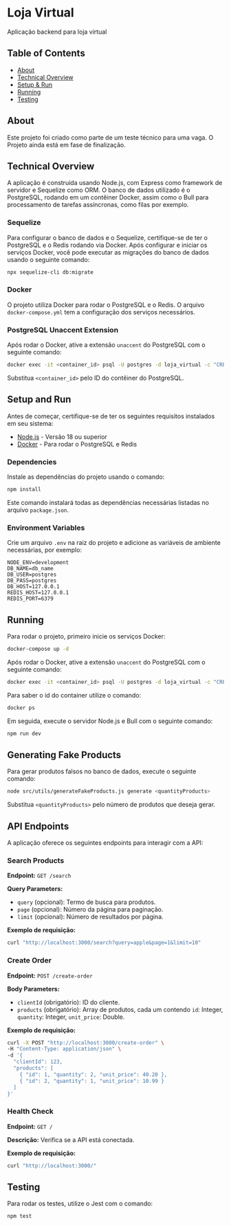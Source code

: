 # Loja Virtual
Aplicação backend para loja virtual

## Table of Contents
- [About](#about)
- [Technical Overview](#technical-overview)
- [Setup & Run](#setup-and-run)
- [Running](#running)
- [Testing](#testing)

## About
Este projeto foi criado como parte de um teste técnico para uma vaga. O Projeto ainda está em fase de finalização.

## Technical Overview
A aplicação é construída usando Node.js, com Express como framework de servidor e Sequelize como ORM. O banco de dados utilizado é o PostgreSQL, rodando em um contêiner Docker, assim como o Bull para processamento de tarefas assíncronas, como filas por exemplo.

### Sequelize
Para configurar o banco de dados e o Sequelize, certifique-se de ter o PostgreSQL e o Redis rodando via Docker. Após configurar e iniciar os serviços Docker, você pode executar as migrações do banco de dados usando o seguinte comando:

```bash
npx sequelize-cli db:migrate
```

### Docker
O projeto utiliza Docker para rodar o PostgreSQL e o Redis. O arquivo `docker-compose.yml` tem a configuração dos serviços necessários.

### PostgreSQL Unaccent Extension
Após rodar o Docker, ative a extensão `unaccent` do PostgreSQL com o seguinte comando:

```bash
docker exec -it <container_id> psql -U postgres -d loja_virtual -c "CREATE EXTENSION IF NOT EXISTS unaccent;"
```

Substitua `<container_id>` pelo ID do contêiner do PostgreSQL.

## Setup and Run
Antes de começar, certifique-se de ter os seguintes requisitos instalados em seu sistema:

- [Node.js](https://nodejs.org/) - Versão 18 ou superior
- [Docker](https://www.docker.com/) - Para rodar o PostgreSQL e Redis

### Dependencies
Instale as dependências do projeto usando o comando:

```bash
npm install
```

Este comando instalará todas as dependências necessárias listadas no arquivo `package.json`.

### Environment Variables
Crie um arquivo `.env` na raiz do projeto e adicione as variáveis de ambiente necessárias, por exemplo:

```env
NODE_ENV=development
DB_NAME=db_name
DB_USER=postgres
DB_PASS=postgres
DB_HOST=127.0.0.1
REDIS_HOST=127.0.0.1
REDIS_PORT=6379
```

## Running
Para rodar o projeto, primeiro inicie os serviços Docker:

```bash
docker-compose up -d
```

Após rodar o Docker, ative a extensão `unaccent` do PostgreSQL com o seguinte comando:

```bash
docker exec -it <container_id> psql -U postgres -d loja_virtual -c "CREATE EXTENSION IF NOT EXISTS unaccent;"
```

Para saber o id do container utilize o comando:

```bash
docker ps
```

Em seguida, execute o servidor Node.js e Bull com o seguinte comando:

```bash
npm run dev
```

## Generating Fake Products
Para gerar produtos falsos no banco de dados, execute o seguinte comando:

```bash
node src/utils/generateFakeProducts.js generate <quantityProducts>
```

Substitua `<quantityProducts>` pelo número de produtos que deseja gerar.

## API Endpoints
A aplicação oferece os seguintes endpoints para interagir com a API:

### Search Products
**Endpoint:** `GET /search`

**Query Parameters:**
- `query` (opcional): Termo de busca para produtos.
- `page` (opcional): Número da página para paginação.
- `limit` (opcional): Número de resultados por página.

**Exemplo de requisição:**
```bash
curl "http://localhost:3000/search?query=apple&page=1&limit=10"
```

### Create Order
**Endpoint:** `POST /create-order`

**Body Parameters:**
- `clientId` (obrigatório): ID do cliente.
- `products` (obrigatório): Array de produtos, cada um contendo `id`: Integer, `quantity`: Integer, `unit_price`: Double.

**Exemplo de requisição:**
```bash
curl -X POST "http://localhost:3000/create-order" \
-H "Content-Type: application/json" \
-d '{
  "clientId": 123,
  "products": [
    { "id": 1, "quantity": 2, "unit_price": 40.20 },
    { "id": 2, "quantity": 1, "unit_price": 10.99 }
  ]
}'
```

### Health Check
**Endpoint:** `GET /`

**Descrição:** Verifica se a API está conectada.

**Exemplo de requisição:**
```bash
curl "http://localhost:3000/"
```

## Testing
Para rodar os testes, utilize o Jest com o comando:

```bash
npm test
```




